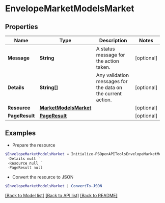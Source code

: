 # EnvelopeMarketModelsMarket
## Properties

Name | Type | Description | Notes
------------ | ------------- | ------------- | -------------
**Message** | **String** | A status message for the action taken. | [optional] 
**Details** | **String[]** | Any validation messages for the data on the current action. | [optional] 
**Resource** | [**MarketModelsMarket**](MarketModelsMarket.md) |  | [optional] 
**PageResult** | [**PageResult**](PageResult.md) |  | [optional] 

## Examples

- Prepare the resource
```powershell
$EnvelopeMarketModelsMarket = Initialize-PSOpenAPIToolsEnvelopeMarketModelsMarket  -Message null `
 -Details null `
 -Resource null `
 -PageResult null
```

- Convert the resource to JSON
```powershell
$EnvelopeMarketModelsMarket | ConvertTo-JSON
```

[[Back to Model list]](../README.md#documentation-for-models) [[Back to API list]](../README.md#documentation-for-api-endpoints) [[Back to README]](../README.md)

